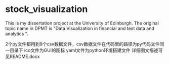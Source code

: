 # stock_visualization
This is my dissertation project at the University of Edinburgh. The original topic name in DPMT is "Data Visualization in financial and text data and analytics ".

2个py文件都用到9个csv数据文件，csv数据文件在代码里的路径为py代码文件同一目录下
ico文件为GUI的图标
yaml文件为python环境搭建文件
详细图文描述可见README.docx
